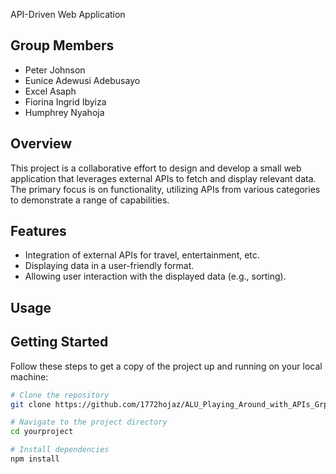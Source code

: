 API-Driven Web Application

## Group Members
- Peter Johnson
- Eunice Adewusi Adebusayo
- Excel Asaph
- Fiorina Ingrid Ibyiza
- Humphrey Nyahoja

## Overview

This project is a collaborative effort to design and develop a small web application that leverages external APIs to fetch and display relevant data. The primary focus is on functionality, utilizing APIs from various categories to demonstrate a range of capabilities.

## Features

- Integration of external APIs for travel, entertainment, etc.
- Displaying data in a user-friendly format.
- Allowing user interaction with the displayed data (e.g., sorting).

## Usage

## Getting Started

Follow these steps to get a copy of the project up and running on your local machine:

```bash
# Clone the repository
git clone https://github.com/1772hojaz/ALU_Playing_Around_with_APIs_Grp_12.git

# Navigate to the project directory
cd yourproject

# Install dependencies
npm install
